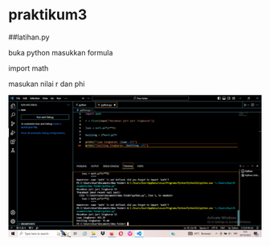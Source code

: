 # praktikum3
##latihan.py

<p>buka python masukkan formula
<p>import math
<p>masukan nilai r dan phi

![Gambar 1](screenshot/ss.png)

